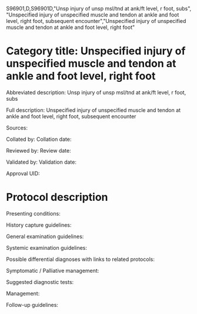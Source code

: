 S96901,D,S96901D,"Unsp injury of unsp msl/tnd at ank/ft level, r foot, subs", "Unspecified injury of unspecified muscle and tendon at ankle and foot level, right foot, subsequent encounter","Unspecified injury of unspecified muscle and tendon at ankle and foot level, right foot"
# Category title: Unspecified injury of unspecified muscle and tendon at ankle and foot level, right foot

Abbreviated description: Unsp injury of unsp msl/tnd at ank/ft level, r foot, subs

Full description: Unspecified injury of unspecified muscle and tendon at ankle and foot level, right foot, subsequent encounter

Sources:

Collated by:
Collation date:

Reviewed by:
Review date:

Validated by:
Validation date:

Approval UID:

# Protocol description

Presenting conditions:

History capture guidelines:

General examination guidelines:

Systemic examination guidelines:

Possible differential diagnoses with links to related protocols:

Symptomatic / Palliative management:

Suggested diagnostic tests:

Management:

Follow-up guidelines:
